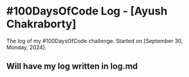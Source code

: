 # #100DaysOfCode Log - [Ayush Chakraborty]

The log of my #100DaysOfCode challenge. Started on [September 30, Monday, 2024].

## Will have my log written in log.md
